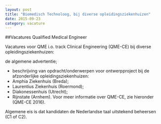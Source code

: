 ```yaml
---
layout: post
title: "Biomedisch Technoloog, bij diverse opleidingsziekenhuizen"
date: 2015-09-23
category: vacature
---
```


##Vacatures Qualified Medical Engineer

Vacatures voor QME i.o. track Clinical Engineering (QME-CE) bij diverse opleidingsziekenhuizen:

de algemene advertentie;
* beschrijving van opdracht/onderwerpen voor ontwerpproject bij de afzonderlijke opleidingsziekenhuizen:
* Amphia Ziekenhuis (Breda);
* Laurentius Ziekenhuis (Roermond);
* Diakonessenhuis (Utrecht);
* Rijnstate (Arnhem).
Voor meer informatie over QME-CE, zie hieronder (QME-CE 2016).

Algemene eis is dat kandidaten de Nederlandse taal uitstekend beheersen (C1 of C2).
